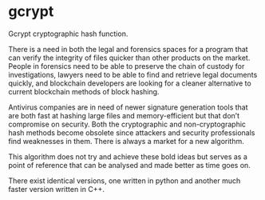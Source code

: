 # gcrypt

Gcrypt cryptographic hash function.

There is a need in both the legal and forensics spaces for a program that can verify the integrity of files quicker than other products on the market. 
People in forensics need to be able to preserve the chain of custody for investigations, 
lawyers need to be able to find and retrieve legal documents quickly, 
and blockchain developers are looking for a cleaner alternative to current blockchain methods of block hashing. 

Antivirus companies are in need of newer signature generation tools that are both fast at hashing large files and memory-efficient but that don’t compromise on security.
Both the cryptographic and non-cryptographic hash methods become obsolete since attackers and security professionals find weaknesses in them. 
There is always a market for a new algorithm. 

This algorithm does not try and achieve these bold ideas but serves as a point of reference that can be analysed and made better as time goes on.


There exist identical versions, one written in python and another much faster version written in C++.
